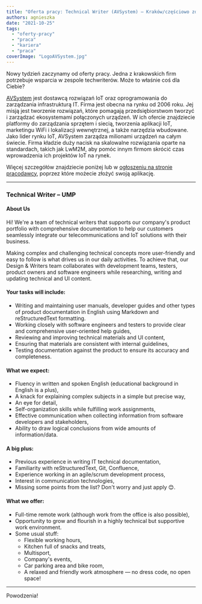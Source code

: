 ```yaml
---
title: "Oferta pracy: Technical Writer (AVSystem) – Kraków/częściowo zdalnie"
authors: agnieszka
date: "2021-10-25"
tags:
  - "oferty-pracy"
  - "praca"
  - "kariera"
  - "praca"
coverImage: "LogoAVSystem.jpg"
---
```


Nowy tydzień zaczynamy od oferty pracy. Jedna z krakowskich firm potrzebuje
wsparcia w zespole techwriterów. Może to właśnie coś dla Ciebie?

<!--truncate-->

[AVSystem](https://www.avsystem.com/) jest dostawcą rozwiązań IoT oraz
oprogramowania do zarządzania infrastrukturą IT. Firma jest obecna na rynku od
2006 roku. Jej misją jest tworzenie rozwiązań, które pomagają przedsiębiorstwom
tworzyć i zarządzać ekosystemami połączonych urządzeń. W ich ofercie znajdziecie
platformy do zarządzania sprzętem i siecią, tworzenia aplikacji IoT, marketingu
WiFi i lokalizacji wewnętrznej, a także narzędzia wbudowane. Jako lider rynku
IoT, AVSystem zarządza milionami urządzeń na całym świecie. Firma kładzie duży
nacisk na skalowalne rozwiązania oparte na standardach, takich jak LwM2M, aby
pomóc innym firmom skrócić czas wprowadzenia ich projektów IoT na rynek.

Więcej szczegółów znajdziecie poniżej lub
w [ogłoszeniu na stronie pracodawcy](https://www.avsystem.com/careers/technical-writer/),
poprzez które możecie złożyć swoją aplikację.

---

### Technical Writer – UMP

#### About Us

Hi! We're a team of technical writers that supports our company's product
portfolio with comprehensive documentation to help our customers seamlessly
integrate our telecommunications and IoT solutions with their business.

Making complex and challenging technical concepts more user-friendly and easy to
follow is what drives us in our daily activities. To achieve that, our Design &
Writers team collaborates with development teams, testers, product owners and
software engineers while researching, writing and updating technical and UI
content.

#### Your tasks will include:

- Writing and maintaining user manuals, developer guides and other types of
  product documentation in English using Markdown and reStructuredText
  formatting.
- Working closely with software engineers and testers to provide clear and
  comprehensive user-oriented help guides,
- Reviewing and improving technical materials and UI content,
- Ensuring that materials are consistent with internal guidelines,
- Testing documentation against the product to ensure its accuracy and
  completeness.

#### What we expect:

- Fluency in written and spoken English (educational background in English is a
  plus),
- A knack for explaining complex subjects in a simple but precise way,
- An eye for detail,
- Self-organization skills while fulfilling work assignments,
- Effective communication when collecting information from software developers
  and stakeholders,
- Ability to draw logical conclusions from wide amounts of information/data.

#### A big plus:

- Previous experience in writing IT technical documentation,
- Familiarity with reStructuredText, Git, Confluence,
- Experience working in an agile/scrum development process,
- Interest in communication technologies,
- Missing some points from the list? Don't worry and just apply 😊.

#### **What we offer:**

- Full-time remote work (although work from the office is also possible),
- Opportunity to grow and flourish in a highly technical but supportive work
  environment.
- Some usual stuff:
  - Flexible working hours,
  - Kitchen full of snacks and treats,
  - Multisport,
  - Company's events,
  - Car parking area and bike room,
  - A relaxed and friendly work atmosphere — no dress code, no open space!

---

Powodzenia!

